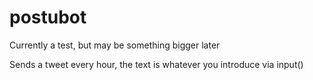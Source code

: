 # postubot
Currently a test, but may be something bigger later

Sends a tweet every hour, the text is whatever you introduce via input()